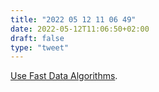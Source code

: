 ```yaml
---
title: "2022 05 12 11 06 49"
date: 2022-05-12T11:06:50+02:00
draft: false
type: "tweet"
---
```


[Use Fast Data Algorithms](https://jolynch.github.io/posts/use_fast_data_algorithms/).
